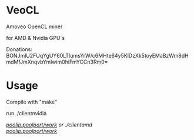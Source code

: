 # VeoCL
Amoveo OpenCL miner

for AMD & Nvidia GPU´s

Donations:
BONJmlU2FUqYgUY60LTIumsYrW/c6MHte64y5KlDzXk5toyEMaBzWm8dHmdMfJmXnqvbYmlwim0hiFmYCCn3Rm0=

# Usage
Compile with "make"

run 
./clientnvidia <address> <poolip:poolport/work>
or
./clientamd <address> <poolip:poolport/work>




